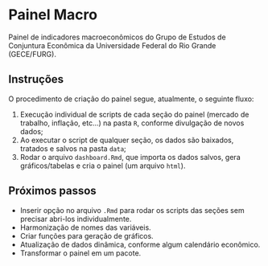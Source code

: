 # Painel Macro

Painel de indicadores macroeconômicos do Grupo de Estudos de Conjuntura Econômica da Universidade Federal do Rio Grande (GECE/FURG).

## Instruções

O procedimento de criação do painel segue, atualmente, o seguinte fluxo:

1. Execução individual de scripts de cada seção do painel (mercado de trabalho, inflação, etc...) na pasta `R`, conforme divulgação de novos dados;
2. Ao executar o script de qualquer seção, os dados são baixados, tratados e salvos na pasta `data`;
3. Rodar o arquivo `dashboard.Rmd`, que importa os dados salvos, gera gráficos/tabelas e cria o painel (um arquivo `html`).

## Próximos passos

- Inserir opção no arquivo `.Rmd` para rodar os scripts das seções sem precisar abri-los individualmente.
- Harmonização de nomes das variáveis.
- Criar funções para geração de gráficos.
- Atualização de dados dinâmica, conforme algum calendário econômico.
- Transformar o painel em um pacote.
